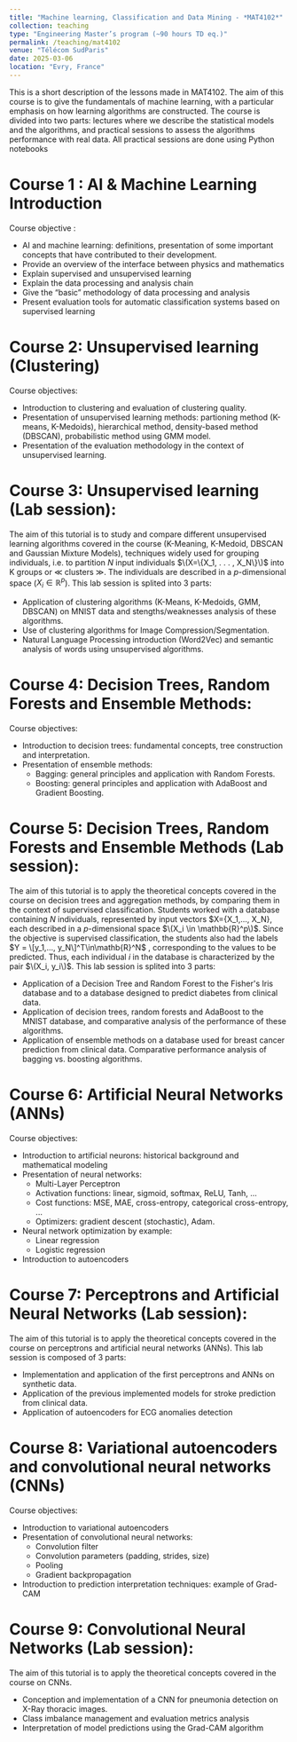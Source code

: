 ```yaml
---
title: "Machine learning, Classification and Data Mining - *MAT4102*"
collection: teaching
type: "Engineering Master’s program (~90 hours TD eq.)"
permalink: /teaching/mat4102
venue: "Télécom SudParis"
date: 2025-03-06
location: "Evry, France"
---
```


This is a short description of the lessons made in MAT4102.
The aim of this course is to give the fundamentals of machine learning, with a particular emphasis on how learning algorithms are constructed.
The course is divided into two parts: lectures where we describe the statistical models and the algorithms, and practical sessions to assess the algorithms performance with real data.
All practical sessions are done using Python notebooks

Course 1 : AI & Machine Learning Introduction
======

Course objective :
- AI and machine learning: definitions, presentation of some important concepts that have contributed to their development.
- Provide an overview of the interface between physics and mathematics
- Explain supervised and unsupervised learning
- Explain the data processing and analysis chain
- Give the “basic” methodology of data processing and analysis
- Present evaluation tools for automatic classification systems based on supervised learning

Course 2: Unsupervised learning (Clustering)
======
Course objectives:

- Introduction to clustering and evaluation of clustering quality.
- Presentation of unsupervised learning methods: partioning method (K-means, K-Medoids), hierarchical method, density-based method (DBSCAN), probabilistic method using GMM model.
- Presentation of the evaluation methodology in the context of unsupervised learning.

Course 3: Unsupervised learning (Lab session):
======
The aim of this tutorial is to study and compare different unsupervised learning algorithms covered in the course (K-Meaning, K-Medoid, DBSCAN and Gaussian Mixture Models), techniques widely used for grouping individuals, i.e. to partition $N$ input individuals $\(X=\{X_1, . . . , X_N\}\)$ into K groups or ≪ clusters ≫. The individuals are described in a $p$-dimensional space ($X_i \in \mathbb{R}^p$).
This lab session is splited into 3 parts:
- Application of clustering algorithms (K-Means, K-Medoids, GMM, DBSCAN) on MNIST data and stengths/weaknesses analysis of these algorithms.
- Use of clustering algorithms for Image Compression/Segmentation.
- Natural Language Processing introduction (Word2Vec) and semantic analysis of words using unsupervised algorithms.

Course 4: Decision Trees, Random Forests and Ensemble Methods:
======
Course objectives:

- Introduction to decision trees: fundamental concepts, tree construction and interpretation.
- Presentation of ensemble methods:
  - Bagging: general principles and application with Random Forests.
  - Boosting: general principles and application with AdaBoost and Gradient Boosting.
    
Course 5: Decision Trees, Random Forests and Ensemble Methods (Lab session): 
======
The aim of this tutorial is to apply the theoretical concepts covered in the course on decision trees and aggregation methods, by comparing them in the context of supervised classification. Students worked with a database containing $N$ individuals, represented by input vectors $X=\{X_1,..., X_N\}, each described in a $p$-dimensional space $\(X_i \in \mathbb{R}^p\)$.
Since the objective is supervised classification, the students also had the labels $Y = \[y_1,..., y_N\]^T\in\mathb{R}^N$ , corresponding to the values to be predicted. Thus, each individual $i$ in the database is characterized by the pair $\(X_i, y_i\)$.
This lab session is splited into 3 parts:
- Application of a Decision Tree and Random Forest to the Fisher's Iris database and to a database designed to predict diabetes from clinical data.
- Application of decision trees, random forests and AdaBoost to the MNIST database, and comparative analysis of the performance of these algorithms.
- Application of ensemble methods on a database used for breast cancer prediction from clinical data. Comparative performance analysis of bagging vs. boosting algorithms.

Course 6: Artificial Neural Networks (ANNs)
======
Course objectives:

- Introduction to artificial neurons: historical background and mathematical modeling
- Presentation of neural networks: 
  - Multi-Layer Perceptron
  - Activation functions: linear, sigmoid, softmax, ReLU, Tanh, ...
  - Cost functions: MSE, MAE, cross-entropy, categorical cross-entropy, ...
  - Optimizers: gradient descent (stochastic), Adam.
- Neural network optimization by example:
  - Linear regression
  - Logistic regression
- Introduction to autoencoders
 
Course 7: Perceptrons and Artificial Neural Networks (Lab session):
======
The aim of this tutorial is to apply the theoretical concepts covered in the course on perceptrons and artificial neural networks (ANNs).
This lab session is composed of 3 parts:
- Implementation and application of the first perceptrons and ANNs on synthetic data.
- Application of the previous implemented models for stroke prediction from clinical data.
- Application of autoencoders for ECG anomalies detection

Course 8: Variational autoencoders and convolutional neural networks (CNNs)
======
Course objectives:

- Introduction to variational autoencoders
- Presentation of convolutional neural networks: 
  - Convolution filter
  - Convolution parameters (padding, strides, size)
  - Pooling
  - Gradient backpropagation
- Introduction to prediction interpretation techniques: example of Grad-CAM

Course 9: Convolutional Neural Networks (Lab session):
======
The aim of this tutorial is to apply the theoretical concepts covered in the course on CNNs.
- Conception and implementation of a CNN for pneumonia detection on X-Ray thoracic images.
- Class imbalance management and evaluation metrics analysis
- Interpretation of model predictions using the Grad-CAM algorithm
